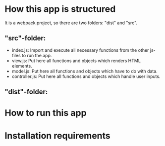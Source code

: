 # How this app is structured

It is a webpack project, so there are two folders: "dist" and "src".

## "src"-folder:  

- index.js:       Import and execute all necessary functions from the other js-files to run the app. 
- view.js:        Put here all functions and objects which renders HTML elements.
- model.js:       Put here all functions and objects which have to do with data.
- controller.js:  Put here all functions and objects which handle user inputs.

## "dist"-folder: 

# How to run this app

# Installation requirements
